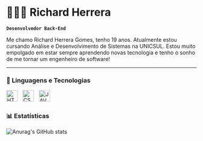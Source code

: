 # 👨🏽‍💻 Richard Herrera 

**`Desenvolvedor Back-End`**

Me chamo Richard Herrera Gomes, tenho 19 anos. Atualmente estou cursando Análise e Desenvolvimento de Sistemas na UNICSUL. Estou muito empolgado em estar sempre aprendendo novas tecnologia e tenho o sonho de me tornar um engenheiro de software! 

---

### 🤖 Linguagens e Tecnologias

<img 
    align="left" 
    alt="HTML"
    title="HTML" 
    width="30px" 
    style="padding-right: 10px;" 
    src="https://cdn.jsdelivr.net/gh/devicons/devicon@latest/icons/html5/html5-original.svg" 
/>
<img 
    align="left" 
    alt="CSS" 
    title="CSS"
    width="30px" 
    style="padding-right: 10px;" 
    src="https://cdn.jsdelivr.net/gh/devicons/devicon@latest/icons/css3/css3-original.svg" 
/>

<img
    align="left" 
    alt="JAVA" 
    title="JAVA"
    width="30px" 
    style="padding-right: 10px;" 
    src="https://cdn.jsdelivr.net/gh/devicons/devicon@latest/icons/java/java-original.svg" 
/>

<br/>
<br/>

### 📊 Estatísticas

![Anurag's GitHub stats](https://github-readme-stats.vercel.app/api?username=RicharddHerrera&show_icons=true&theme=radical&include_all_commits=true&locale=pt-br)
          

